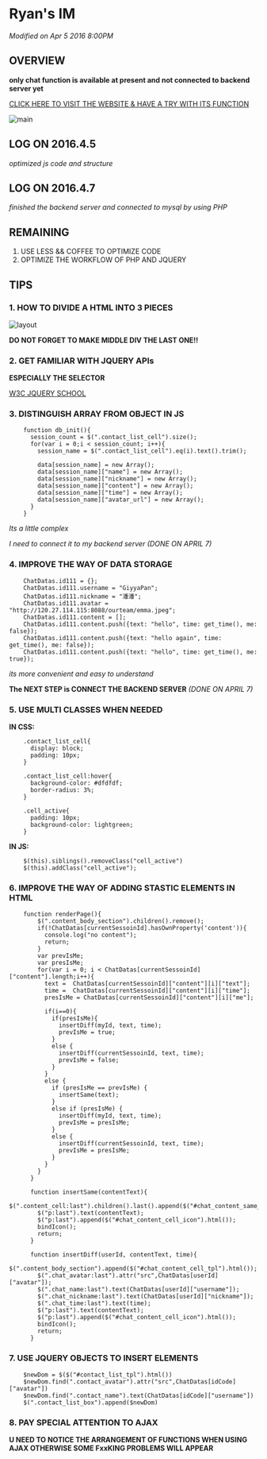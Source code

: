 # Ryan's IM

*Modified on Apr 5 2016 8:00PM*

## OVERVIEW

**only chat function is available at present and not connected to backend server yet**

[CLICK HERE TO VISIT THE WEBSITE & HAVE A TRY WITH ITS FUNCTION](http://ryan95.site:8080/php_here/ryan-im/index.php)

![main](http://120.27.114.115:8088/proj/main.png)

## LOG ON 2016.4.5

*optimized js code and structure*

## LOG ON 2016.4.7

*finished the backend server and connected to mysql by using PHP*

## REMAINING

1. USE LESS && COFFEE TO OPTIMIZE CODE
2. OPTIMIZE THE WORKFLOW OF PHP AND JQUERY

## TIPS

### 1. HOW TO DIVIDE A HTML INTO 3 PIECES

![layout](http://120.27.114.115:8088/proj/layout.png)

**DO NOT FORGET TO MAKE MIDDLE DIV THE LAST ONE!!**

### 2. GET FAMILIAR WITH JQUERY APIs

**ESPECIALLY THE SELECTOR**

[W3C JQUERY SCHOOL](http://www.w3schools.com/jquery/)

### 3. DISTINGUISH ARRAY FROM OBJECT IN JS

        function db_init(){
          session_count = $(".contact_list_cell").size();
          for(var i = 0;i < session_count; i++){
            session_name = $(".contact_list_cell").eq(i).text().trim();

            data[session_name] = new Array();
            data[session_name]["name"] = new Array();
            data[session_name]["nickname"] = new Array();
            data[session_name]["content"] = new Array();
            data[session_name]["time"] = new Array();
            data[session_name]["avatar_url"] = new Array();
          }
        }

*Its a little complex*

*I need to connect it to my backend server*
*(DONE ON APRIL 7)*

### 4. IMPROVE THE WAY OF DATA STORAGE

        ChatDatas.id111 = {};
        ChatDatas.id111.username = "GiyyaPan";
        ChatDatas.id111.nickname = "潘潘";
        ChatDatas.id111.avatar = "http://120.27.114.115:8088/ourteam/emma.jpeg";
        ChatDatas.id111.content = [];
        ChatDatas.id111.content.push({text: "hello", time: get_time(), me: false});
        ChatDatas.id111.content.push({text: "hello again", time: get_time(), me: false});
        ChatDatas.id111.content.push({text: "hello", time: get_time(), me: true});

*its more convenient and easy to understand*

**The NEXT STEP is CONNECT THE BACKEND SERVER**
*(DONE ON APRIL 7)*

### 5. USE MULTI CLASSES WHEN NEEDED

**IN CSS:**

        .contact_list_cell{
          display: block;
          padding: 10px;
        }

        .contact_list_cell:hover{
          background-color: #dfdfdf;
          border-radius: 3%;
        }

        .cell_active{
          padding: 10px;
          background-color: lightgreen;
        }

**IN JS:**

        $(this).siblings().removeClass("cell_active")
        $(this).addClass("cell_active");

### 6. IMPROVE THE WAY OF ADDING STASTIC ELEMENTS IN HTML

        function renderPage(){
            $(".content_body_section").children().remove();
            if(!ChatDatas[currentSessoinId].hasOwnProperty('content')){
              console.log("no content");
              return;
            }
            var prevIsMe;
            var presIsMe;
            for(var i = 0; i < ChatDatas[currentSessoinId]["content"].length;i++){
              text =  ChatDatas[currentSessoinId]["content"][i]["text"];
              time =  ChatDatas[currentSessoinId]["content"][i]["time"];
              presIsMe = ChatDatas[currentSessoinId]["content"][i]["me"];

              if(i==0){
                if(presIsMe){
                  insertDiff(myId, text, time);
                  prevIsMe = true;
                }
                else {
                  insertDiff(currentSessoinId, text, time);
                  prevIsMe = false;
                }
              }
              else {
                if (presIsMe == prevIsMe) {
                  insertSame(text);
                }
                else if (presIsMe) {
                  insertDiff(myId, text, time);
                  prevIsMe = presIsMe;
                }
                else {
                  insertDiff(currentSessoinId, text, time);
                  prevIsMe = presIsMe;
                }
              }
            }
          }

          function insertSame(contentText){
            $(".content_cell:last").children().last().append($("#chat_content_same_tpl").html());
            $("p:last").text(contentText);
            $("p:last").append($("#chat_content_cell_icon").html());
            bindIcon();
            return;
          }

          function insertDiff(userId, contentText, time){
            $(".content_body_section").append($("#chat_content_cell_tpl").html());
            $(".chat_avatar:last").attr("src",ChatDatas[userId]["avatar"]);
            $(".chat_name:last").text(ChatDatas[userId]["username"]);
            $(".chat_nickname:last").text(ChatDatas[userId]["nickname"]);
            $(".chat_time:last").text(time);
            $("p:last").text(contentText);
            $("p:last").append($("#chat_content_cell_icon").html());
            bindIcon();
            return;
          }

### 7. USE JQUERY OBJECTS TO INSERT ELEMENTS

        $newDom = $($("#contact_list_tpl").html())
        $newDom.find(".contact_avatar").attr("src",ChatDatas[idCode]["avatar"])
        $newDom.find(".contact_name").text(ChatDatas[idCode]["username"])
        $(".contact_list_box").append($newDom)

### 8. PAY SPECIAL ATTENTION TO AJAX

**U NEED TO NOTICE THE ARRANGEMENT OF FUNCTIONS WHEN USING AJAX OTHERWISE SOME FxxKING PROBLEMS WILL APPEAR**
